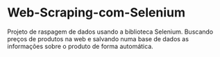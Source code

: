 # Web-Scraping-com-Selenium
Projeto de raspagem de dados usando a biblioteca Selenium. Buscando preços de produtos na web e salvando numa base de dados as informações sobre o produto de forma automática.
